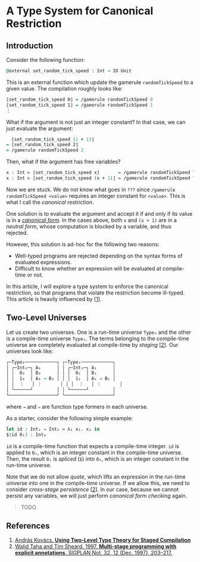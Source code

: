 # A Type System for Canonical Restriction

## Introduction

Consider the following function:

```agda
@external set_random_tick_speed : Int → IO Unit
```

This is an external function which update the gamerule `randomTickSpeed` to a given value.
The compilation roughly looks like:

```agda
⟦set_random_tick_speed 0⟧ = /gamerule randomTickSpeed 0
⟦set_random_tick_speed 1⟧ = /gamerule randomTickSpeed 1
⋮
```

What if the argument is not just an integer constant?
In that case, we can just evaluate the argument:

```agda
  ⟦set_random_tick_speed (1 + 1)⟧
= ⟦set_random_tick_speed 2⟧
= /gamerule randomTickSpeed 2
```

Then, what if the argument has free variables?

```agda
x : Int ⊢ ⟦set_random_tick_speed x⟧       = /gamerule randomTickSpeed ???
x : Int ⊢ ⟦set_random_tick_speed (x + 1)⟧ = /gamerule randomTickSpeed ???
```

Now we are stuck.
We do not know what goes in `???` since `/gamerule randomTickSpeed <value>` requires an integer constant for `<value>`.
This is what I call the *canonical restriction*.

One solution is to evaluate the argument and accept it if and only if its value is in a [*canonical form*](https://ncatlab.org/nlab/show/canonical+form).
In the cases above, both `x` and `(x + 1)` are in a *neutral form*, whose computation is blocked by a variable, and thus rejected.

However, this solution is ad-hoc for the following two reasons:

- Well-typed programs are rejected depending on the syntax forms of evaluated expressions.
- Difficult to know whether an expression will be evaluated at compile-time or not.

In this article, I will explore a type system to enforce the canonical restriction, so that programs that violate the restriction become ill-typed.
This article is heavily influenced by [[1](#1)].

## Two-Level Universes

Let us create two universes.
One is a run-time universe `Type₀` and the other is a compile-time universe `Type₁`.
The terms belonging to the compile-time universe are completely evaluated at compile-time by *staging* [[2](#2)].
Our universes look like:

```agda
┌─Type₀────────────┐ ┌─Type₁────────────┐
│ ┌─Int₀─┐ A₀      │ │ ┌─Int₁─┐ A₁      │
│ │  0₀  │ B₀      │ │ │  0₁  │ B₁      │
│ │  1₀  │ A₀ → B₀ │ │ │  1₁  │ A₁ ⇒ B₁ │
│ │  ⋮   │ ⋮       │ │ │  ⋮   │ ⋮       │
│ └──────┘         │ │ └──────┘         │
└──────────────────┘ └──────────────────┘
```

where `→` and `⇒` are function type formers in each universe.

As a starter, consider the following simple example:

```agda
let id : Int₁ ⇒ Int₁ = λ₁ x₁. x₁ in
$(id 0₁) : Int₀
```

`id` is a compile-time function that expects a compile-time integer.
`id` is applied to `0₁`, which is an integer constant in the compile-time universe.
Then, the result `0₁` is *spliced* (`$`) into `0₀`, which is an integer constant in the run-time universe.

Note that we do not allow *quote*, which lifts an expression in the run-time universe into one in the compile-time universe.
If we allow this, we need to consider *cross-stage persistence* [[2](#2)].
In our case, because we cannot persist any variables, we will just perform *canonical form checking* again.

> TODO

## References

1. <a id="user-content-1"></a>[András Kovács. **Using Two-Level Type Theory for Staged Compilation**](https://github.com/AndrasKovacs/staged/blob/main/types2021/abstract.pdf)
2. <a id="user-content-2"></a>[Walid Taha and Tim Sheard. 1997. **Multi-stage programming with explicit annotations**. SIGPLAN Not. 32, 12 (Dec. 1997), 203–217.](https://doi.org/10.1145/258994.259019)
